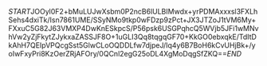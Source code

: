 $START$JOOyl0F2+bMuLUJwXsbm0P2ncB6lULBIMwdx+yrPDMAxxxsl3FXLhSehs4dxiTk/Isn7861UME/SSyNMo9tkp0wFDzp9zPct+JX3JTZoJ1tVM6My+FXxuC5G82J63VMXP4DwKnESkpcS/P56psk6USGPqhcQ5WVjb5JFi1wMNvhVw2yZjFkytZJykxaZASSJF8O+1uGLI3Qq8tqgqGF70+KkGO0ebxqkE/TdItDkAhH7QEIpVPQcgSst5GlwCLoOQDDLfw7djpeJ/Iq4y6B7BoH6kCvUHjBk+/yoIwFxyPri8KzOerZRjAFOry/0QCnl2egG25oDL4XgMoDqgSfZKQ==$END$